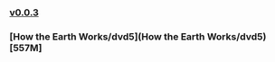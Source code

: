 ### [v0.0.3](https://github.com/littleflute/great-course29/edit/master/README.md)
### [How the Earth Works/dvd5](How the Earth Works/dvd5) [557M]
